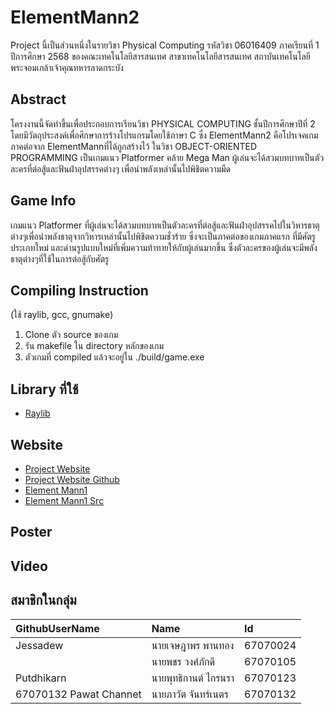 # ElementMann2
Project นี้เป็นส่วนหนึ่งในรายวิชา Physical Computing รหัสวิชา 06016409 ภาคเรียนที่ 1 ปีการศึกษา 2568 ของคณะเทคโนโลยีสารสนเทศ สาขาเทคโนโลยีสารสนเทศ สถาบันเทคโนโลยีพระจอมเกล้าเจ้าคุณทหารลาดกระบัง
## Abstract
โครงงานนี้จัดทำขึ้นเพื่อประกอบการเรียนวิชา PHYSICAL COMPUTING ชั้นปีการศึกษาปีที่ 2 โดยมีวัตถุประสงค์เพื่อศึกษาการร้างโปรแกรมโดยใช้ภาษา C
ซึ่ง ElementMann2 คือโปรเจคเกมภาคต่อจาก ElementMannที่ได้ถูกสร้างไว้ ในวิชา OBJECT-ORIENTED PROGRAMMING เป็นเกมแนว Platformer
คล้าย Mega Man ผู้เล่นจะได้สวมบทบาทเป็นตัวละครที่ต่อสู้และฟันฝ่าอุปสรรคต่างๆ เพื่อนำพลังเหล่านั้นไปพิชิตความมืด
## Game Info
เกมแนว Platformer ที่ผู้เล่นจะได้สวมบทบาทเป็นตัวละครที่ต่อสู้และฟันฝ่าอุปสรรคไปในวิหารธาตุต่างๆเพื่อนำพลังธาตุจากวิหารเหล่านั้นไปพิชิตความชั่วร้าย 
ซึ่งจะเป็นภาคต่อของเกมภาคแรก ที่มีศัตรูประเภทใหม่ และด่านรูปแบบใหม่ที่เพิ่มความท้าทายให้กับผู้เล่นมากขึ้น ซึ่งตัวละครของผู้เล่นจะมีพลังธาตุต่างๆที่ใช้ในการต่อสู้กับศัตรู
## Compiling Instruction
(ใช้ raylib, gcc, gnumake)
1. Clone ตัว source ของเกม
2. รัน makefile ใน directory หลักของเกม
3. ตัวเกมที่ compiled แล้วจะอยู่ใน ./build/game.exe
## Library ที่ใช้
- [Raylib](https://www.raylib.com/)
## Website
- [Project Website](https://putdhikarn.github.io/PhyCom-ElementMann2.github.io/)
- [Project Website Github](https://github.com/Putdhikarn/PhyCom-ElementMann2.github.io)
- [Element Mann1](https://drive.google.com/file/d/1w-kb3iIiLoURTrlO7yjTNdZpfDmk_yDV/view?usp=sharing)
- [Element Mann1 Src](https://drive.google.com/file/d/1vzjNWwokbudhxGu5FML3rgsksWfIgzc7/view?usp=sharing)
## Poster
## Video
## สมาชิกในกลุ่ม
| GithubUserName | Name | Id |
|:---|:---|:---|
|Jessadew|นายเจษฎาพร พานทอง| 67070024|
||นายพชร วงศ์ภักดี |67070105|
|Putdhikarn|นายพุทธิกานต์ ไกรนรา| 67070123|
|67070132 Pawat Channet|นายภาวัต จันทร์เนตร| 67070132|
